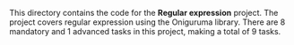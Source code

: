 This directory contains the code for the **Regular expression** project. The project covers
regular expression using the Oniguruma library. There are 8 mandatory and 1 advanced tasks
in this project, making a total of 9 tasks.
